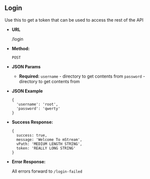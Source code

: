 **Login**
----
  Use this to get a token that can be used to access the rest of the API

* **URL**

  /login

* **Method:**

  `POST`

*  **JSON Params**

   * **Required:**
   `username` - directory to get contents from
   `password` - directory to get contents from

* **JSON Example**

  ```
  {
    'username': 'root',
    'password': 'qwerty'
  }
  ```

* **Success Response:**

  ```
  {
    success: true,
    message: 'Welcome To mStream',
    vPath: 'MEDIUM LENGTH STRING',
    token: 'REALLY LONG STRING'
  }
  ```

* **Error Response:**

  All errors forward to `/login-failed`
